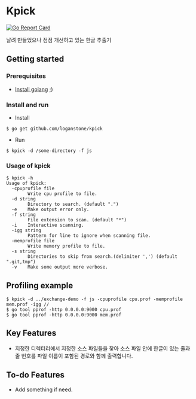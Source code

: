 # Kpick

[![Go Report Card](https://goreportcard.com/badge/github.com/loganstone/kpick)](https://goreportcard.com/report/github.com/loganstone/kpick)

날려 만들었으나 점점 개선하고 있는 한글 추출기

## Getting started

### Prerequisites

* [Install golang](https://golang.org/doc/install) ;)

### Install and run

* Install

```shell
$ go get github.com/loganstone/kpick
```

* Run

```shell
$ kpick -d /some-directory -f js

```

### Usage of kpick

```shell
$ kpick -h
Usage of kpick:
  -cpuprofile file
        Write cpu profile to file.
  -d string
        Directory to search. (default ".")
  -e    Make output error only.
  -f string
        File extension to scan. (default "*")
  -i    Interactive scanning.
  -igg string
        Pattern for line to ignore when scanning file.
  -memprofile file
        Write memory profile to file.
  -s string
        Directories to skip from search.(delimiter ',') (default ".git,tmp")
  -v    Make some output more verbose.

```

## Profiling example

```shell
$ kpick -d ../exchange-demo -f js -cpuprofile cpu.prof -memprofile mem.prof -igg //
$ go tool pprof -http 0.0.0.0:9000 cpu.prof
$ go tool pprof -http 0.0.0.0:9000 mem.prof
```

## Key Features

- 지정한 디렉터리에서 지정한 소스 파일들을 찾아 소스 파일 안에 한글이 있는
  줄과 줄 번호를 파일 이름이 포함된 경로와 함께 출력합니다.

## To-do Features

- Add something if need.
